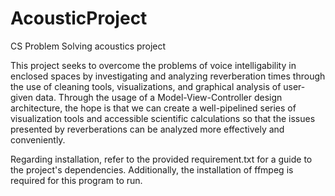 # AcousticProject

CS Problem Solving acoustics project

This project seeks to overcome the problems of voice intelligability in enclosed spaces by investigating and analyzing reverberation times through the use of cleaning tools, visualizations, and graphical analysis of user-given data.
Through the usage of a Model-View-Controller design architecture, the hope is that we can create a well-pipelined series of visualization tools and accessible scientific calculations so that the issues presented by reverberations can be analyzed more effectively and conveniently. 

Regarding installation, refer to the provided requirement.txt for a guide to the project's dependencies. 
Additionally, the installation of ffmpeg is required for this program to run. 

